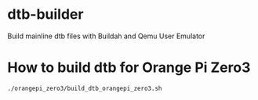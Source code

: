 # dtb-builder
Build mainline dtb files with Buildah and Qemu User Emulator

# How to build dtb for Orange Pi Zero3
```bash
./orangepi_zero3/build_dtb_orangepi_zero3.sh
```